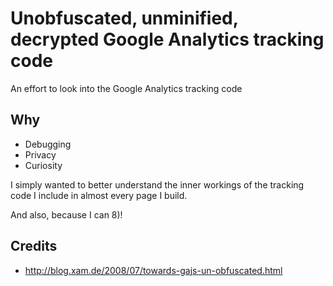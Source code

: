 # Unobfuscated, unminified, decrypted Google Analytics tracking code
An effort to look into the Google Analytics tracking code

## Why
- Debugging
- Privacy
- Curiosity

I simply wanted to better understand the inner workings of the tracking code I include
in almost every page I build.

And also, because I can 8)!

## Credits
- http://blog.xam.de/2008/07/towards-gajs-un-obfuscated.html
